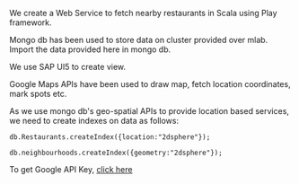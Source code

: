 We create a Web Service to fetch nearby restaurants in Scala using Play framework.

Mongo db has been used to store data on cluster provided over mlab. Import the data provided here in mongo db.

We use SAP UI5 to create view.

Google Maps APIs have been used to draw map, fetch location coordinates, mark spots etc.

As we use mongo db's geo-spatial APIs to provide location based services, we need to create indexes on data as follows:

`db.Restaurants.createIndex({location:"2dsphere"});`

`db.neighbourhoods.createIndex({geometry:"2dsphere"});`

To get Google API Key, [click here](https://developers.google.com/maps/documentation/javascript/get-api-key)